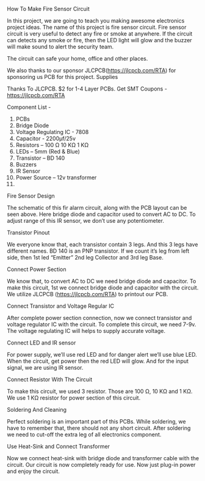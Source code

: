 How To Make Fire Sensor Circuit

In this project, we are going to teach you making awesome electronics project ideas. The name of this project is fire sensor circuit.
Fire sensor circuit is very useful to detect any fire or smoke at anywhere. If the circuit  can detects any smoke or fire, then the LED light will glow and the buzzer will make sound to alert the security  team.

The circuit can safe your home, office and other places.

We also thanks to our sponsor JLCPCB(https://jlcpcb.com/RTA) for sponsoring us PCB for this project.
Supplies


Thanks To JLCPCB.
$2 for 1-4 Layer PCBs.
Get SMT Coupons - https://jlcpcb.com/RTA

Component List - 

1. PCBs
2. Bridge Diode
3. Voltage Regulating IC - 7808
4. Capacitor - 2200µf/25v
5. Resistors – 100 Ω
                10 KΩ
                1 KΩ
6. LEDs – 5mm (Red & Blue)
7. Transistor – BD 140
8. Buzzers
9. IR Sensor
7. Power Source – 12v transformer
8. 

Fire Sensor Design

The schematic of this fir alarm circuit, along with the PCB layout can be seen above. Here bridge diode and capacitor used to convert AC to DC. To adjust range of this IR sensor, we don’t use any potentiometer.


Transistor Pinout

We everyone know that, each transistor contain 3 legs. And this 3 legs have different names. BD 140 is an PNP transistor. If we count it’s leg from left side, then 1st led “Emitter” 2nd leg Collector and 3rd leg Base.


Connect Power Section

We know that, to convert AC to DC we need bridge diode and capacitor. To make this circuit, 1st we connect bridge diode and capacitor with the circuit. We utilize JLCPCB (https://jlcpcb.com/RTA) to printout our PCB.


Connect Transistor and Voltage Regular IC

After complete power section connection, now we connect transistor and voltage regulator IC with the circuit. To complete this circuit, we need 7-9v. The voltage regulating IC will helps to supply accurate voltage.


Connect LED and IR sensor

For power supply, we’ll use red LED and for danger alert we’ll use blue LED. When the circuit, get power then the red LED will glow. And for the input signal, we are using IR sensor.


Connect Resistor With The Circuit

To make this circuit, we used 3 resistor. Those are 100 Ω, 10 KΩ and 1 KΩ. We use 1 KΩ resistor for power section of this circuit.

Soldering And Cleaning

Perfect soldering is an important part of this PCBs. While soldering, we have to remember that, there should not any short circuit. After soldering we need to cut-off the extra leg of all electronics component. 


Use Heat-Sink and Connect Transformer

Now we connect heat-sink with bridge diode and transformer cable with the circuit. Our circuit is now completely ready for use. Now just plug-in power and enjoy the circuit.
